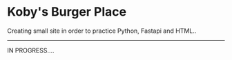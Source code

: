 ﻿# Koby's Burger Place
Creating small site in order to practice  Python, Fastapi and HTML..
<hr>
IN PROGRESS....
